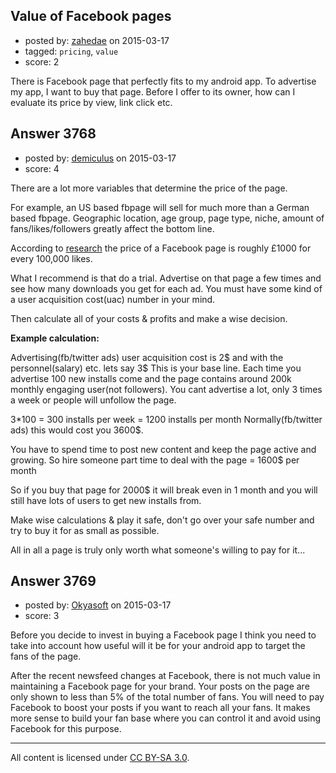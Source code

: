 ## Value of Facebook pages

- posted by: [zahedae](https://stackexchange.com/users/5240272/zahedae) on 2015-03-17
- tagged: `pricing`, `value`
- score: 2

There is Facebook page that perfectly fits to my android app. To advertise my app, I want to buy that page. Before I offer to its owner, how can I evaluate its price by view, link click etc.


## Answer 3768

- posted by: [demiculus](https://stackexchange.com/users/5264485/demiculus) on 2015-03-17
- score: 4

<p>There are a lot more variables that determine the price of the page.</p>

<p>For example, an US based fbpage will sell for much more than a German based fbpage. Geographic location, age group, page type, niche, amount of fans/likes/followers greatly affect the bottom line.</p>

<p>According to <a href="http://claireroach.hubpages.com/hub/Selling-your-Facebook-page" rel="nofollow">research</a> the price of a Facebook page is roughly £1000 for every 100,000 likes.</p>

<p>What I recommend is that do a trial. Advertise on that page a few times and see how many downloads you get for each ad. You must have some kind of a user acquisition cost(uac) number in your mind. </p>

<p>Then calculate all of your costs &amp; profits and make a wise decision.</p>

<p><strong>Example calculation:</strong></p>

<p>Advertising(fb/twitter ads) user acquisition cost is 2$ and with the personnel(salary) etc. lets say 3$
This is your base line.
Each time you advertise 100 new installs come and the page contains around 200k monthly engaging user(not followers). You cant advertise a lot, only 3 times a week or people will unfollow the page.</p>

<p>3*100 = 300 installs per week = 1200 installs per month
Normally(fb/twitter ads) this would cost you 3600$.</p>

<p>You have to spend time to post new content and keep the page active and growing.
So hire someone part time to deal with the page = 1600$ per month</p>

<p>So if you buy that page for 2000$ it will break even in 1 month and you will still have lots of users to get new installs from.</p>

<p>Make wise calculations &amp; play it safe, don't go over your safe number and try to buy it for as small as possible.</p>

<p>All in all a page is truly only worth what someone's willing to pay for it...</p>



## Answer 3769

- posted by: [Okyasoft](https://stackexchange.com/users/294248/okyasoft) on 2015-03-17
- score: 3

Before you decide to invest in buying a Facebook page I think you need to take into account how useful will it be for your android app to target the fans of the page.

After the recent newsfeed changes at Facebook, there is not much value in maintaining a Facebook page for your brand. Your posts on the page are only shown to less than 5% of the total number of fans. You will need to pay Facebook to boost your posts if you want to reach all your fans. It makes more sense to build your fan base where you can control it and avoid using Facebook for this purpose.



---

All content is licensed under [CC BY-SA 3.0](https://creativecommons.org/licenses/by-sa/3.0/).
